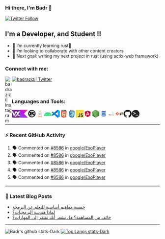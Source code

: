 

### Hi there, I'm Badr 👋

[![Twitter Follow](https://img.shields.io/twitter/follow/badrazizi?color=1DA1F2&logo=twitter&style=for-the-badge)](https://twitter.com/intent/follow?original_referer=https%3A%2F%2Fgithub.com%2Fbadrazizi&screen_name=badrazizi)

## I'm a Developer, and Student !!

- 🌱 I’m currently learning rust🤣
- 👯 I’m looking to collaborate with other content creators
- 🥅 Next goal: writing my next project in rust (using actix-web framework)

### Connect with me:

[<img align="c" alt="badrazizi| Twitter" width="22px" src="https://cdn.jsdelivr.net/npm/simple-icons@v3/icons/twitter.svg" />][twitter]
[<img align="left" alt="badrazizi| Instagram" width="22px" src="https://cdn.jsdelivr.net/npm/simple-icons@v3/icons/instagram.svg" />][instagram]

<br />

### Languages and Tools:


<img align="left" alt="Eclipse Vert.x" width="26px" src="https://raw.githubusercontent.com/github/explore/master/topics/vertx/vertx.png" />

<img align="left" alt="Kotlin" width="26px" src="https://raw.githubusercontent.com/github/explore/master/topics/kotlin/kotlin.png" />

<img align="left" alt="Rust" width="26px" src="https://raw.githubusercontent.com/github/explore/master/topics/rust/rust.png" />

<img align="left" alt="Java" width="26px" src="https://raw.githubusercontent.com/github/explore/master/topics/java/java.png" />

<img align="left" alt="Android" width="26px" src="https://raw.githubusercontent.com/github/explore/master/topics/android/android.png" />

<img align="left" alt="Visual Studio Code" width="26px" src="https://raw.githubusercontent.com/github/explore/master/topics/visual-studio-code/visual-studio-code.png" />

<img align="left" alt="HTML5" width="26px" src="https://raw.githubusercontent.com/github/explore/master/topics/html/html.png" />

<img align="left" alt="CSS3" width="26px" src="https://raw.githubusercontent.com/github/explore/master/topics/css/css.png" />

<img align="left" alt="JavaScript" width="26px" src="https://raw.githubusercontent.com/github/explore/master/topics/javascript/javascript.png" />

<img align="left" alt="Angular" width="26px" src="https://raw.githubusercontent.com/github/explore/master/topics/angular/angular.png" />

<img align="left" alt="Node.js" width="26px" src="https://raw.githubusercontent.com/github/explore/master/topics/nodejs/nodejs.png" />

<img align="left" alt="SQL" width="26px" src="https://raw.githubusercontent.com/github/explore/master/topics/sql/sql.png" />

<img align="left" alt="MySQL" width="26px" src="https://raw.githubusercontent.com/github/explore/master/topics/mysql/mysql.png" />

<img align="left" alt="Git" width="26px" src="https://raw.githubusercontent.com/github/explore/master/topics/git/git.png" />

<img align="left" alt="GitHub" width="26px" src="https://raw.githubusercontent.com/github/explore/master/topics/github/github.png" />

<img align="left" alt="Terminal" width="26px" src="https://raw.githubusercontent.com/github/explore/master/topics/terminal/terminal.png" />

<br />
<br />

---

### :zap: Recent GitHub Activity
  
<!--START_SECTION:activity-->
1. 🗣 Commented on [#8586](https://github.com/google/ExoPlayer/issues/8586) in [google/ExoPlayer](https://github.com/google/ExoPlayer)
2. 🗣 Commented on [#8586](https://github.com/google/ExoPlayer/issues/8586) in [google/ExoPlayer](https://github.com/google/ExoPlayer)
3. 🗣 Commented on [#8586](https://github.com/google/ExoPlayer/issues/8586) in [google/ExoPlayer](https://github.com/google/ExoPlayer)
4. 🗣 Commented on [#8586](https://github.com/google/ExoPlayer/issues/8586) in [google/ExoPlayer](https://github.com/google/ExoPlayer)
5. 🗣 Commented on [#8586](https://github.com/google/ExoPlayer/issues/8586) in [google/ExoPlayer](https://github.com/google/ExoPlayer)
<!--END_SECTION:activity-->

---

###   📕 Latest Blog Posts
<!-- BLOG-POST-LIST:START -->
- [خمسة مفاهيم أساسية للتعلم عن البرمجة](https://dev.to/badrazizi/-3oo5)
- [لماذا هندسة البرمجيات؟](https://dev.to/badrazizi/-45o6)
- [خائف من المساهمة؟ هل تشعر أنك تفتقر إلى المهارات؟](https://dev.to/badrazizi/-2ggl)
<!-- BLOG-POST-LIST:END -->

---

![Badr's github stats-Dark](https://github-readme-stats.vercel.app/api?username=badrazizi&show_icons=true&hide_border=true&count_private=true) [![Top Langs stats-Dark](https://github-readme-stats.vercel.app/api/top-langs/?username=badrazizi)]()

[twitter]: https://twitter.com/BadrAzizi
[instagram]: https://instagram.com/BadrAzizi
[facebook]: https://facebook.com/BadrAzizi
